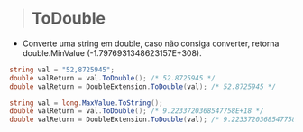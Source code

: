 > # ToDouble

* Converte uma string em double, caso não consiga converter, retorna double.MinValue (-1.7976931348623157E+308). 

```csharp
string val = "52,8725945";
double valReturn = val.ToDouble(); /* 52.8725945 */
double valReturn = DoubleExtension.ToDouble(val); /* 52.8725945 */

string val = long.MaxValue.ToString();
double valReturn = val.ToDouble(); /* 9.2233720368547758E+18 */
double valReturn = DoubleExtension.ToDouble(val); /* 9.2233720368547758E+18 */
```